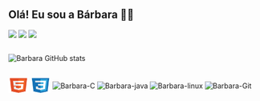 ## Olá! Eu sou a Bárbara 👋🏻 
<div> 
  <a href="https://instagram.com/b.m.sampaio" target="_blank"><img src="https://img.shields.io/badge/-Instagram-%23E4405F?style=for-the-badge&logo=instagram&logoColor=white" target="_blank"></a> 
  <a href = "mailto:barbaramsampaio49@gmail.com"><img src="https://img.shields.io/badge/-Gmail-%23333?style=for-the-badge&logo=gmail&logoColor=white" target="_blank"></a>
  <a href="https://www.linkedin.com/in/barbaramsampaio" target="_blank"><img src="https://img.shields.io/badge/-LinkedIn-%230077B5?style=for-the-badge&logo=linkedin&logoColor=white" target="_blank"></a> 
  </div>

  ##

![Barbara GitHub stats](https://github-readme-stats.vercel.app/api?username=bmsampaio&show_icons=true&theme=dracula&count_private=true)

<div style="display: inline_block"><br>
  <img align="center" alt="Barbara-HTML" height="30" width="40" src="https://raw.githubusercontent.com/devicons/devicon/master/icons/html5/html5-original.svg">
  <img align="center" alt="Barbara-CSS" height="30" width="40" src="https://raw.githubusercontent.com/devicons/devicon/master/icons/css3/css3-original.svg">
  <img align="center" alt="Barbara-C" height="30" width="40" src="https://cdn.jsdelivr.net/gh/devicons/devicon/icons/c/c-original.svg">
  <img align="center" alt="Barbara-java" height="30" width="40" src="https://cdn.jsdelivr.net/gh/devicons/devicon/icons/java/java-original.svg">
  <img align="center" alt="Barbara-linux" height="30" width="40" src="https://cdn.jsdelivr.net/gh/devicons/devicon/icons/linux/linux-original.svg" >
  <img align="center" alt="Barbara-Git" height="30" width="40" src="https://cdn.jsdelivr.net/gh/devicons/devicon/icons/github/github-original.svg">


</div>
